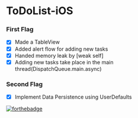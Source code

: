 # ToDoList-iOS

### First Flag
- [x] Made a TableView
- [x] Added alert flow for adding new tasks
- [x] Handed memory leak by [weak self]
- [x] Adding new tasks take place in the main thread(DispatchQueue.main.async)

### Second Flag
- [x] Implement Data Persistence using UserDefaults

[![forthebadge](https://forthebadge.com/images/badges/made-with-swift.svg)](https://forthebadge.com)
